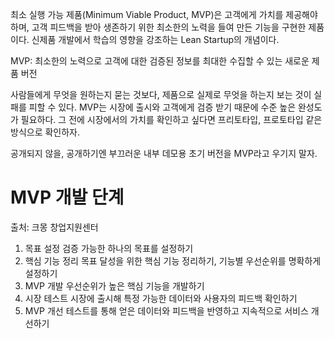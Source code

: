 최소 실행 가능 제품(Minimum Viable Product, MVP)은 고객에게 가치를 제공해야 하며, 고객 피드백을 받아 생존하기 위한 최소한의 노력을 들여 만든 기능을 구현한 제품이다. 신제품 개발에서 학습의 영향을 강조하는 Lean Startup의 개념이다.

MVP: 최소한의 노력으로 고객에 대한 검증된 정보를 최대한 수집할 수 있는 새로운 제품 버전

사람들에게 무엇을 원하는지 묻는 것보다, 제품으로 실제로 무엇을 하는지 보는 것이 실패를 피할 수 있다.
MVP는 시장에 출시와 고객에게 검증 받기 때문에 수준 높은 완성도가 필요하다. 그 전에 시장에서의 가치를 확인하고 싶다면 프리토타입, 프로토타입 같은 방식으로 확인하자.

공개되지 않을, 공개하기엔 부끄러운 내부 데모용 초기 버전을 MVP라고 우기지 말자.

# MVP 개발 단계
출처: 크몽 창업지원센터
1. 목표 설정
   검증 가능한 하나의 목표를 설정하기
2. 핵심 기능 정리
   목표 달성을 위한 핵심 기능 정리하기, 기능별 우선순위를 명확하게 설정하기
3. MVP 개발
   우선순위가 높은 핵심 기능을 개발하기
4. 시장 테스트
   시장에 출시해 특정 가능한 데이터와 사용자의 피드백 확인하기
5. MVP 개선
   테스트를 통해 얻은 데이터와 피드백을 반영하고 지속적으로 서비스 개선하기